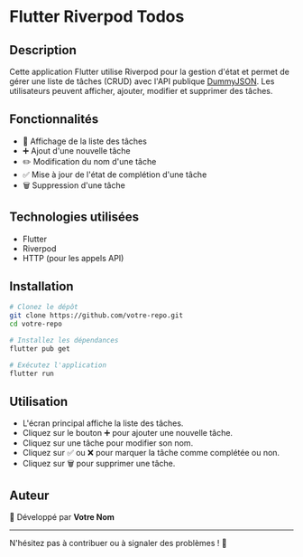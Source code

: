 # Flutter Riverpod Todos

## Description
Cette application Flutter utilise Riverpod pour la gestion d'état et permet de gérer une liste de tâches (CRUD) avec l'API publique [DummyJSON](https://dummyjson.com/todos). Les utilisateurs peuvent afficher, ajouter, modifier et supprimer des tâches.

## Fonctionnalités
- 📌 Affichage de la liste des tâches
- ➕ Ajout d'une nouvelle tâche
- ✏️ Modification du nom d'une tâche
- ✅ Mise à jour de l'état de complétion d'une tâche
- 🗑 Suppression d'une tâche

## Technologies utilisées
- Flutter
- Riverpod
- HTTP (pour les appels API)

## Installation
```sh
# Clonez le dépôt
git clone https://github.com/votre-repo.git
cd votre-repo

# Installez les dépendances
flutter pub get

# Exécutez l'application
flutter run
```

## Utilisation
- L'écran principal affiche la liste des tâches.
- Cliquez sur le bouton ➕ pour ajouter une nouvelle tâche.
- Cliquez sur une tâche pour modifier son nom.
- Cliquez sur ✅ ou ❌ pour marquer la tâche comme complétée ou non.
- Cliquez sur 🗑 pour supprimer une tâche.

## Auteur
🚀 Développé par **Votre Nom**

---

N'hésitez pas à contribuer ou à signaler des problèmes ! 🎯


